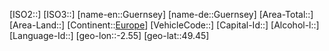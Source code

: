 ﻿---
location: [49.45,-2.55]
type: Country
tags:
- geo/Country

SpocWebEntityId: 57601
isDeleted: false
confidential: public

---
[ISO2::]
[ISO3::]
[name-en::Guernsey]
[name-de::Guernsey]
[Area-Total::]
[Area-Land::]
[Continent::[Europe](geo/Continent/Europe.md)]
[VehicleCode::]
[Capital-Id::]
[Alcohol-l::]
[Language-Id::]
[geo-lon::-2.55]
[geo-lat::49.45]

